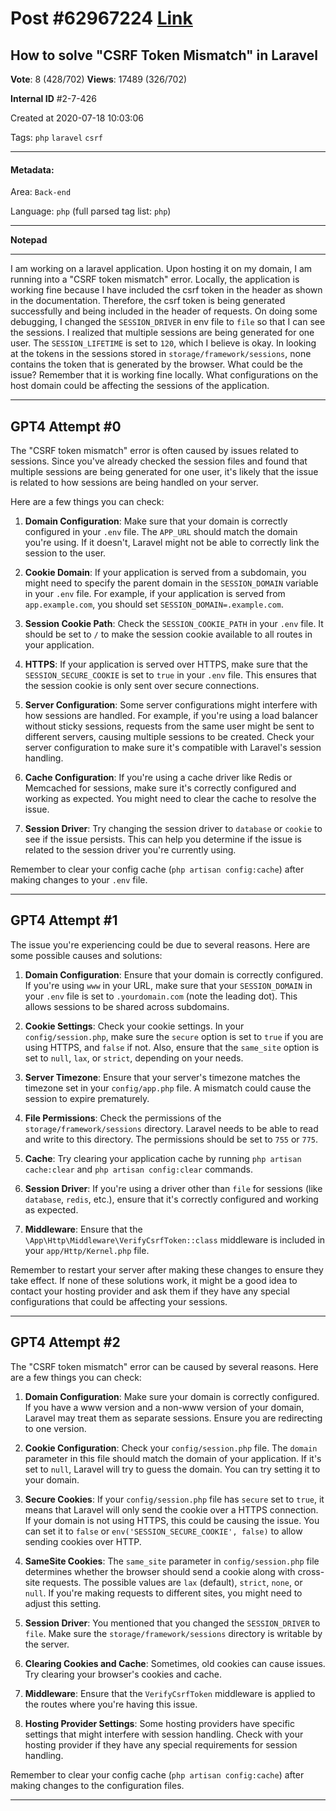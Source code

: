 
# Post \#62967224 [Link](https://stackoverflow.com/questions/62967224/)

## How to solve "CSRF Token Mismatch" in Laravel

**Vote**: 8 (428/702) **Views**: 17489 (326/702) 

**Internal ID** \#2-7-426

Created at 2020-07-18 10:03:06

Tags: `php` `laravel` `csrf`

----------

#### Metadata:

Area: `Back-end`

Language: `php` (full parsed tag list: `php`)

----------

**Notepad**


----------

I am working on a laravel application. Upon hosting it on my domain, I am running into a "CSRF token mismatch" error. Locally, the application is working fine because I have included the csrf token in the header as shown in the documentation. Therefore, the csrf token is being generated successfully and being included in the header of requests. On doing some debugging, I changed the `SESSION_DRIVER` in env file to `file` so that I can see the sessions. I realized that multiple sessions are being generated for one user. The `SESSION_LIFETIME` is set to `120`, which I believe is okay. In looking at the tokens in the sessions stored in `storage/framework/sessions`, none contains the token that is generated by the browser. What could be the issue? Remember that it is working fine locally. What configurations on the host domain could be affecting the sessions of the application.


----------
        
## GPT4 Attempt \#0

The "CSRF token mismatch" error is often caused by issues related to sessions. Since you've already checked the session files and found that multiple sessions are being generated for one user, it's likely that the issue is related to how sessions are being handled on your server.

Here are a few things you can check:

1. **Domain Configuration**: Make sure that your domain is correctly configured in your `.env` file. The `APP_URL` should match the domain you're using. If it doesn't, Laravel might not be able to correctly link the session to the user.

2. **Cookie Domain**: If your application is served from a subdomain, you might need to specify the parent domain in the `SESSION_DOMAIN` variable in your `.env` file. For example, if your application is served from `app.example.com`, you should set `SESSION_DOMAIN=.example.com`.

3. **Session Cookie Path**: Check the `SESSION_COOKIE_PATH` in your `.env` file. It should be set to `/` to make the session cookie available to all routes in your application.

4. **HTTPS**: If your application is served over HTTPS, make sure that the `SESSION_SECURE_COOKIE` is set to `true` in your `.env` file. This ensures that the session cookie is only sent over secure connections.

5. **Server Configuration**: Some server configurations might interfere with how sessions are handled. For example, if you're using a load balancer without sticky sessions, requests from the same user might be sent to different servers, causing multiple sessions to be created. Check your server configuration to make sure it's compatible with Laravel's session handling.

6. **Cache Configuration**: If you're using a cache driver like Redis or Memcached for sessions, make sure it's correctly configured and working as expected. You might need to clear the cache to resolve the issue.

7. **Session Driver**: Try changing the session driver to `database` or `cookie` to see if the issue persists. This can help you determine if the issue is related to the session driver you're currently using.

Remember to clear your config cache (`php artisan config:cache`) after making changes to your `.env` file.

--------

## GPT4 Attempt \#1

The issue you're experiencing could be due to several reasons. Here are some possible causes and solutions:

1. **Domain Configuration**: Ensure that your domain is correctly configured. If you're using `www` in your URL, make sure that your `SESSION_DOMAIN` in your `.env` file is set to `.yourdomain.com` (note the leading dot). This allows sessions to be shared across subdomains.

2. **Cookie Settings**: Check your cookie settings. In your `config/session.php`, make sure the `secure` option is set to `true` if you are using HTTPS, and `false` if not. Also, ensure that the `same_site` option is set to `null`, `lax`, or `strict`, depending on your needs.

3. **Server Timezone**: Ensure that your server's timezone matches the timezone set in your `config/app.php` file. A mismatch could cause the session to expire prematurely.

4. **File Permissions**: Check the permissions of the `storage/framework/sessions` directory. Laravel needs to be able to read and write to this directory. The permissions should be set to `755` or `775`.

5. **Cache**: Try clearing your application cache by running `php artisan cache:clear` and `php artisan config:clear` commands.

6. **Session Driver**: If you're using a driver other than `file` for sessions (like `database`, `redis`, etc.), ensure that it's correctly configured and working as expected.

7. **Middleware**: Ensure that the `\App\Http\Middleware\VerifyCsrfToken::class` middleware is included in your `app/Http/Kernel.php` file.

Remember to restart your server after making these changes to ensure they take effect. If none of these solutions work, it might be a good idea to contact your hosting provider and ask them if they have any special configurations that could be affecting your sessions.

--------

## GPT4 Attempt \#2

The "CSRF token mismatch" error can be caused by several reasons. Here are a few things you can check:

1. **Domain Configuration**: Make sure your domain is correctly configured. If you have a www version and a non-www version of your domain, Laravel may treat them as separate sessions. Ensure you are redirecting to one version.

2. **Cookie Configuration**: Check your `config/session.php` file. The `domain` parameter in this file should match the domain of your application. If it's set to `null`, Laravel will try to guess the domain. You can try setting it to your domain.

3. **Secure Cookies**: If your `config/session.php` file has `secure` set to `true`, it means that Laravel will only send the cookie over a HTTPS connection. If your domain is not using HTTPS, this could be causing the issue. You can set it to `false` or `env('SESSION_SECURE_COOKIE', false)` to allow sending cookies over HTTP.

4. **SameSite Cookies**: The `same_site` parameter in `config/session.php` file determines whether the browser should send a cookie along with cross-site requests. The possible values are `lax` (default), `strict`, `none`, or `null`. If you're making requests to different sites, you might need to adjust this setting.

5. **Session Driver**: You mentioned that you changed the `SESSION_DRIVER` to `file`. Make sure the `storage/framework/sessions` directory is writable by the server.

6. **Clearing Cookies and Cache**: Sometimes, old cookies can cause issues. Try clearing your browser's cookies and cache.

7. **Middleware**: Ensure that the `VerifyCsrfToken` middleware is applied to the routes where you're having this issue.

8. **Hosting Provider Settings**: Some hosting providers have specific settings that might interfere with session handling. Check with your hosting provider if they have any special requirements for session handling.

Remember to clear your config cache (`php artisan config:cache`) after making changes to the configuration files.

--------
